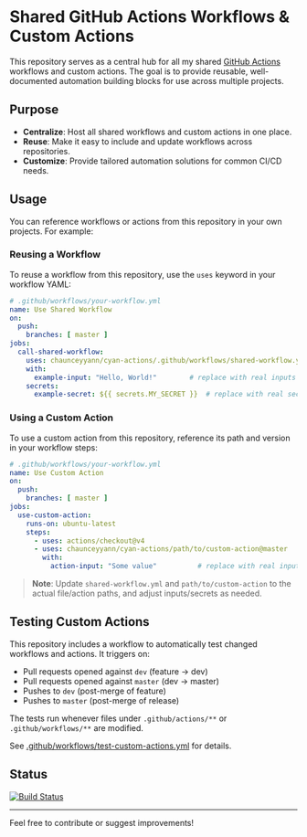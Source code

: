 # Shared GitHub Actions Workflows & Custom Actions

This repository serves as a central hub for all my shared [GitHub Actions](https://github.com/features/actions) workflows and custom actions. The goal is to provide reusable, well-documented automation building blocks for use across multiple projects.

## Purpose

- **Centralize**: Host all shared workflows and custom actions in one place.
- **Reuse**: Make it easy to include and update workflows across repositories.
- **Customize**: Provide tailored automation solutions for common CI/CD needs.

## Usage

You can reference workflows or actions from this repository in your own projects. For example:

### Reusing a Workflow

To reuse a workflow from this repository, use the `uses` keyword in your workflow YAML:

```yaml
# .github/workflows/your-workflow.yml
name: Use Shared Workflow
on:
  push:
    branches: [ master ]
jobs:
  call-shared-workflow:
    uses: chaunceyyann/cyan-actions/.github/workflows/shared-workflow.yml@master
    with:
      example-input: "Hello, World!"        # replace with real inputs
    secrets:
      example-secret: ${{ secrets.MY_SECRET }}  # replace with real secrets
```

### Using a Custom Action

To use a custom action from this repository, reference its path and version in your workflow steps:

```yaml
# .github/workflows/your-workflow.yml
name: Use Custom Action
on:
  push:
    branches: [ master ]
jobs:
  use-custom-action:
    runs-on: ubuntu-latest
    steps:
      - uses: actions/checkout@v4
      - uses: chaunceyyann/cyan-actions/path/to/custom-action@master
        with:
          action-input: "Some value"          # replace with real inputs
```

> **Note**: Update `shared-workflow.yml` and `path/to/custom-action` to the actual file/action paths, and adjust inputs/secrets as needed.

## Testing Custom Actions

This repository includes a workflow to automatically test changed workflows and actions. It triggers on:

- Pull requests opened against `dev` (feature → dev)
- Pull requests opened against `master` (dev → master)
- Pushes to `dev` (post-merge of feature)
- Pushes to `master` (post-merge of release)

The tests run whenever files under `.github/actions/**` or `.github/workflows/**` are modified.

See [.github/workflows/test-custom-actions.yml](.github/workflows/test-custom-actions.yml) for details.

## Status

[![Build Status](https://github.com/chaunceyyann/cyan-actions/actions/workflows/ci.yml/badge.svg)](https://github.com/chaunceyyann/cyan-actions/actions)


---

Feel free to contribute or suggest improvements!